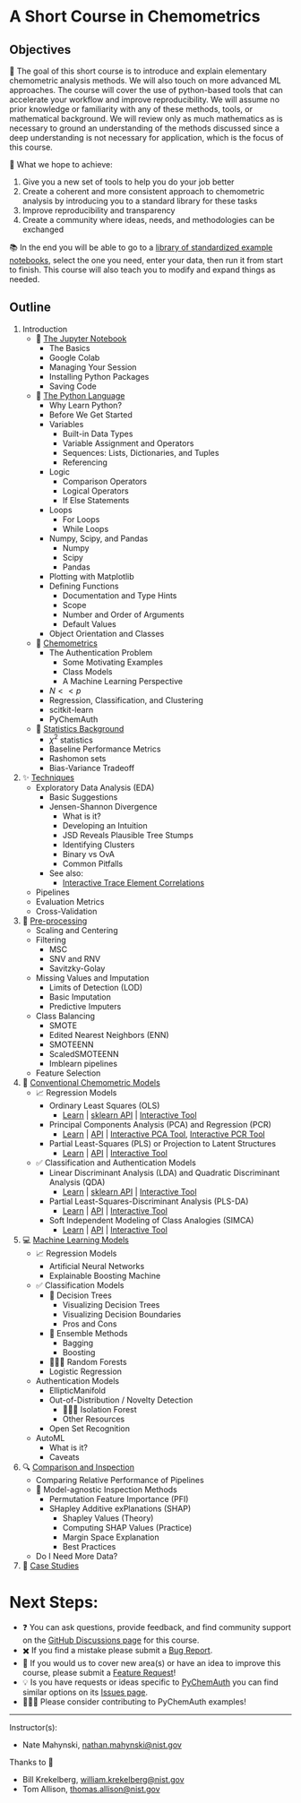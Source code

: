 # A Short Course in Chemometrics

## Objectives

:dart: The goal of this short course is to introduce and explain elementary chemometric analysis methods.  We will also touch on more advanced ML approaches.  The course will cover the use of python-based tools that can accelerate your workflow and improve reproducibility. We will assume no prior knowledge or familiarity with any of these methods, tools, or mathematical background.  We will review only as much mathematics as is necessary to ground an understanding of the methods discussed since a deep understanding is not necessary for application, which is the focus of this course.

:rocket: What we hope to achieve:
1. Give you a new set of tools to help you do your job better
2. Create a coherent and more consistent approach to chemometric analysis by introducing you to a standard library for these tasks
3. Improve reproducibility and transparency
4. Create a community where ideas, needs, and methodologies can be exchanged

:books: In the end you will be able to go to a [library of standardized example notebooks](https://pychemauth.readthedocs.io/en/latest/applications.html), select the one you need, enter your data, then run it from start to finish.  This course will also teach you to modify and expand things as needed.

## Outline
1. Introduction
    * 📓 [The Jupyter Notebook](https://github.com/mahynski/chemometric-carpentry/blob/main/notebooks/1.1_The_Jupyter_Notebook.ipynb)
        * The Basics
        * Google Colab
        * Managing Your Session
        * Installing Python Packages
        * Saving Code 
    * 🐍 [The Python Language](https://github.com/mahynski/chemometric-carpentry/blob/main/notebooks/1.2_The_Python_Language.ipynb)
        * Why Learn Python?
        * Before We Get Started
        * Variables
            * Built-in Data Types
            * Variable Assignment and Operators
            * Sequences: Lists, Dictionaries, and Tuples
            * Referencing
        * Logic
            * Comparison Operators
            * Logical Operators
            * If Else Statements
        * Loops
            * For Loops
            * While Loops
        * Numpy, Scipy, and Pandas
            * Numpy
            * Scipy
            * Pandas
        * Plotting with Matplotlib
        * Defining Functions
            * Documentation and Type Hints
            * Scope
            * Number and Order of Arguments
            * Default Values
        * Object Orientation and Classes
    * 🔬 [Chemometrics](https://github.com/mahynski/chemometric-carpentry/blob/main/notebooks/1.3_Chemometrics.ipynb)
        * The Authentication Problem
            * Some Motivating Examples
            * Class Models
            * A Machine Learning Perspective 
        * $N << p$
        * Regression, Classification, and Clustering
        * scitkit-learn
        * PyChemAuth
    * 🔮 [Statistics Background](https://github.com/mahynski/chemometric-carpentry/blob/main/notebooks/1.4_Statistics_Background.ipynb)
        * $\chi^2$ statistics 
        * Baseline Performance Metrics
        * Rashomon sets
        * Bias-Variance Tradeoff 
2. ✨ [Techniques](https://github.com/mahynski/chemometric-carpentry/blob/main/notebooks/2_Techniques.ipynb)
    * Exploratory Data Analysis (EDA)
        * Basic Suggestions
        * Jensen-Shannon Divergence
            * What is it?
            * Developing an Intuition
            * JSD Reveals Plausible Tree Stumps
            * Identifying Clusters
            * Binary vs OvA
            * Common Pitfalls
        * See also:
            * [Interactive Trace Element Correlations](https://chemometric-carpentry-periodic-table.streamlit.app/)
    * Pipelines
    * Evaluation Metrics
    * Cross-Validation 
3. 🚦 [Pre-processing](https://github.com/mahynski/chemometric-carpentry/blob/main/notebooks/3_Preprocessing.ipynb)
    * Scaling and Centering
    * Filtering
       * MSC
       * SNV and RNV
       * Savitzky-Golay  
    * Missing Values and Imputation
       * Limits of Detection (LOD)
       * Basic Imputation
       * Predictive Imputers  
    * Class Balancing
       * SMOTE
       * Edited Nearest Neighbors (ENN)
       * SMOTEENN
       * ScaledSMOTEENN
       * Imblearn pipelines
    * Feature Selection 
4. 🔳 [Conventional Chemometric Models](https://github.com/mahynski/chemometric-carpentry/blob/main/notebooks/4_Conventional_Chemometric_Models.ipynb)
    * 📈 Regression Models
        * Ordinary Least Squares (OLS)
            * [Learn](https://pychemauth.readthedocs.io/en/latest/jupyter/learn/ols.html) | [sklearn API](https://scikit-learn.org/stable/modules/linear_model.html) | [Interactive Tool](https://chemometric-carpentry-ols.streamlit.app/)
        * Principal Components Analysis (PCA) and Regression (PCR)
            * [Learn](https://pychemauth.readthedocs.io/en/latest/jupyter/learn/pca_pcr.html) | [API](https://pychemauth.readthedocs.io/en/latest/jupyter/api/pca.html) | [Interactive PCA Tool](https://chemometric-carpentry-pca.streamlit.app/), [Interactive PCR Tool](https://chemometric-carpentry-pcr.streamlit.app/)
        * Partial Least-Squares (PLS) or Projection to Latent Structures
            * [Learn](https://pychemauth.readthedocs.io/en/latest/jupyter/learn/pls.html) | [API](https://pychemauth.readthedocs.io/en/latest/jupyter/api/pls.html) | [Interactive Tool](https://chemometric-carpentry-pls.streamlit.app/)
    * ✅ Classification and Authentication Models
        * Linear Discriminant Analysis (LDA) and Quadratic Discriminant Analysis (QDA)
            * [Learn](https://pychemauth.readthedocs.io/en/latest/jupyter/learn/lda.html) | [sklearn API](https://scikit-learn.org/stable/modules/generated/sklearn.discriminant_analysis.LinearDiscriminantAnalysis.html) | [Interactive Tool](https://chemometric-carpentry-lda.streamlit.app/)
        * Partial Least-Squares-Discriminant Analysis (PLS-DA)
            * [Learn](https://pychemauth.readthedocs.io/en/latest/jupyter/learn/plsda.html) | [API](https://pychemauth.readthedocs.io/en/latest/jupyter/api/plsda.html) | [Interactive Tool](https://chemometric-carpentry-plsda.streamlit.app/)
        * Soft Independent Modeling of Class Analogies (SIMCA)
            * [Learn](https://pychemauth.readthedocs.io/en/latest/jupyter/learn/simca.html) | [API](https://pychemauth.readthedocs.io/en/latest/jupyter/api/simca.html) | [Interactive Tool](https://chemometric-carpentry-ddsimca.streamlit.app/)
5. 💻 [Machine Learning Models](https://github.com/mahynski/chemometric-carpentry/blob/main/notebooks/5_Machine_Learning_Models.ipynb)
    * 📈 Regression Models
        * Artificial Neural Networks
        * Explainable Boosting Machine 
    * ✅ Classification Models
        * 🌳 Decision Trees
           * Visualizing Decision Trees
           * Visualizing Decision Boundaries
           * Pros and Cons  
        * 🎼 Ensemble Methods
           * Bagging
           * Boosting
        * 🌳🌳🌳 Random Forests
        * Logistic Regression
    * Authentication Models
        * EllipticManifold
        * Out-of-Distribution / Novelty Detection
           * 🌳🙉🌳 Isolation Forest
           * Other Resources  
        * Open Set Recognition
    * AutoML
       * What is it?
       * Caveats 
6. 🔍 [Comparison and Inspection](https://github.com/mahynski/chemometric-carpentry/blob/main/notebooks/6_Comparison_and_Inspection.ipynb)
    * Comparing Relative Performance of Pipelines
    * 👀 Model-agnostic Inspection Methods
        * Permutation Feature Importance (PFI)
        * SHapley Additive exPlanations (SHAP)
           * Shapley Values (Theory)
           * Computing SHAP Values (Practice)
           * Margin Space Explanation
           * Best Practices
    * Do I Need More Data?
7. 📁 [Case Studies](https://pychemauth.readthedocs.io/en/latest/applications.html)

<!--5. Deep Learning
    * Automatic Featurization
    * Working in the Small Data Limit
        * Transfer Learning 
        * Fine Tuning
    * Embeddings
    * Convolutional Neural Nets
        * Leveraging Transfer Learning
        * Imaging Transformations
        * Out-of-Distribution Detection
    * Large Language Models
        * Transformers
            * GPT
            * BERT
        * RAG Systems
    * Chemical Foundation Models
        * Huggingface
        * ChemBERTA
    * DeepChem-->

# Next Steps:

* ❓ You can ask questions, provide feedback, and find community support on the [GitHub Discussions page](https://github.com/mahynski/chemometric-carpentry/discussions) for this course.
* ✖️ If you find a mistake please submit a [Bug Report](https://github.com/mahynski/chemometric-carpentry/issues/new/choose).
* 🔭 If you would us to cover new area(s) or have an idea to improve this course, please submit a [Feature Request](https://github.com/mahynski/chemometric-carpentry/issues/new/choose)!
* 💡 Is you have requests or ideas specific to [PyChemAuth](https://github.com/mahynski/pychemauth) you can find similar options on its [Issues page](https://github.com/mahynski/pychemauth/issues).
* 🧑‍🤝‍🧑 Please consider contributing to PyChemAuth examples!
  
---

Instructor(s):
* Nate Mahynski, nathan.mahynski@nist.gov

Thanks to 👏
* Bill Krekelberg, william.krekelberg@nist.gov
* Tom Allison, thomas.allison@nist.gov
